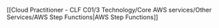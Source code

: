 [[Cloud Practitioner - CLF C01/3 Technology/Core AWS services/Other Services/AWS Step Functions|AWS Step Functions]]  
